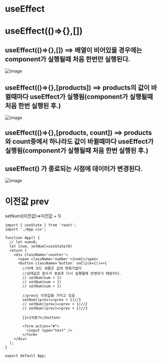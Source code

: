 
# useEffect

# useEffect(()=>{},[])

## useEffect(()=>{},[]) ==> 배열이 비어있을 경우에는 component가 실행될때 처음 한번만 실행된다.
![image](https://github.com/manbock/node.js/assets/145514177/8676a0fb-0916-43b3-9f45-1bf388c86e00)


## useEffect(()=>{},[products]) ==> products의 값이 바뀔때마다 useEffect가 실행됨(component가 실행될때 처음 한번 실행된 후.)
![image](https://github.com/manbock/node.js/assets/145514177/ab53213c-fe3a-4631-99eb-9f6b0be16c7e)


## useEffect(()=>{},[products, count]) ==> products와 count중에서 하나라도 값이 바뀔때마다 useEffect가 실행됨(component가 실행될때 처음 한번 실행된 후.)


## useEffect() 가 종료되는 시점에 데이터가 변경된다.
![image](https://github.com/manbock/node.js/assets/145514177/36b5a87f-b864-4ceb-945c-e0c3786aac82)

# 이전값 prev

setNum((이전값)=>이전값 + 1)

```
import { useState } from 'react';
import './App.css';

function App() {
  // let num=0;
  let [num, setNum]=useState(0)
  return (
    <div className='counter'>
      <span className='number'>{num}</span>
      <button className='button' onClick={()=>{
        //아래 코드 세줄은 값의 변화가없다
        //상태값은 함수가 종료후 다시 실행될때 반영되기 때문이다.
        // setNum(num + 1)
        // setNum(num + 1)
        // setNum(num + 1)

        //prev는 이전값을 가지고 있음
        setNum((prev)=>prev + 1)//1
        // setNum((prev)=>prev + 1)//2
        // setNum((prev)=>prev + 1)//3

        }}>1씩증가</button>

        <form action="#">
          <input type="text" />
        </form>
    </div> 
  );
}

export default App;
```
